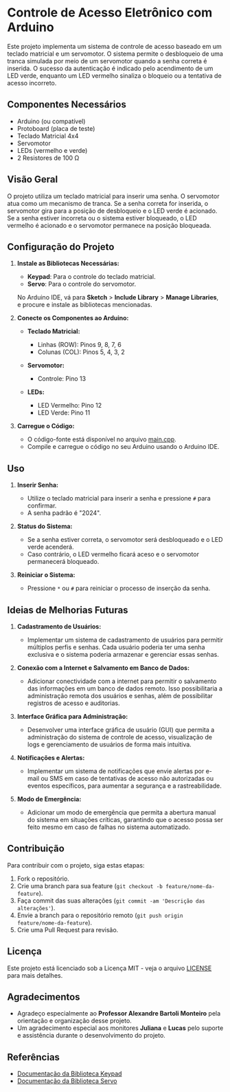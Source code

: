 # Controle de Acesso Eletrônico com Arduino

Este projeto implementa um sistema de controle de acesso baseado em um teclado matricial e um servomotor. O sistema permite o desbloqueio de uma tranca simulada por meio de um servomotor quando a senha correta é inserida. O sucesso da autenticação é indicado pelo acendimento de um LED verde, enquanto um LED vermelho sinaliza o bloqueio ou a tentativa de acesso incorreto.

## Componentes Necessários

- Arduino (ou compatível)
- Protoboard (placa de teste)
- Teclado Matricial 4x4
- Servomotor
- LEDs (vermelho e verde)
- 2 Resistores de 100 Ω


## Visão Geral

O projeto utiliza um teclado matricial para inserir uma senha. O servomotor atua como um mecanismo de tranca. Se a senha correta for inserida, o servomotor gira para a posição de desbloqueio e o LED verde é acionado. Se a senha estiver incorreta ou o sistema estiver bloqueado, o LED vermelho é acionado e o servomotor permanece na posição bloqueada.

## Configuração do Projeto

1. **Instale as Bibliotecas Necessárias:**
   - **Keypad**: Para o controle do teclado matricial.
   - **Servo**: Para o controle do servomotor.

   No Arduino IDE, vá para **Sketch** > **Include Library** > **Manage Libraries**, e procure e instale as bibliotecas mencionadas.

2. **Conecte os Componentes ao Arduino:**

   - **Teclado Matricial:**
     - Linhas (ROW): Pinos 9, 8, 7, 6
     - Colunas (COL): Pinos 5, 4, 3, 2

   - **Servomotor:**
     - Controle: Pino 13

   - **LEDs:**
     - LED Vermelho: Pino 12
     - LED Verde: Pino 11

3. **Carregue o Código:**
   - O código-fonte está disponível no arquivo [main.cpp](main.cpp).
   - Compile e carregue o código no seu Arduino usando o Arduino IDE.

## Uso

1. **Inserir Senha:**
   - Utilize o teclado matricial para inserir a senha e pressione `#` para confirmar.
   - A senha padrão é "2024".

2. **Status do Sistema:**
   - Se a senha estiver correta, o servomotor será desbloqueado e o LED verde acenderá.
   - Caso contrário, o LED vermelho ficará aceso e o servomotor permanecerá bloqueado.

3. **Reiniciar o Sistema:**
   - Pressione `*` ou `#` para reiniciar o processo de inserção da senha.

## Ideias de Melhorias Futuras

1. **Cadastramento de Usuários:**
   - Implementar um sistema de cadastramento de usuários para permitir múltiplos perfis e senhas. Cada usuário poderia ter uma senha exclusiva e o sistema poderia armazenar e gerenciar essas senhas.

2. **Conexão com a Internet e Salvamento em Banco de Dados:**
   - Adicionar conectividade com a internet para permitir o salvamento das informações em um banco de dados remoto. Isso possibilitaria a administração remota dos usuários e senhas, além de possibilitar registros de acesso e auditorias.

3. **Interface Gráfica para Administração:**
   - Desenvolver uma interface gráfica de usuário (GUI) que permita a administração do sistema de controle de acesso, visualização de logs e gerenciamento de usuários de forma mais intuitiva.

4. **Notificações e Alertas:**
   - Implementar um sistema de notificações que envie alertas por e-mail ou SMS em caso de tentativas de acesso não autorizadas ou eventos específicos, para aumentar a segurança e a rastreabilidade.

5. **Modo de Emergência:**
   - Adicionar um modo de emergência que permita a abertura manual do sistema em situações críticas, garantindo que o acesso possa ser feito mesmo em caso de falhas no sistema automatizado.

## Contribuição

Para contribuir com o projeto, siga estas etapas:

1. Fork o repositório.
2. Crie uma branch para sua feature (`git checkout -b feature/nome-da-feature`).
3. Faça commit das suas alterações (`git commit -am 'Descrição das alterações'`).
4. Envie a branch para o repositório remoto (`git push origin feature/nome-da-feature`).
5. Crie uma Pull Request para revisão.

## Licença

Este projeto está licenciado sob a Licença MIT - veja o arquivo [LICENSE](https://opensource.org/license/mit) para mais detalhes.

## Agradecimentos

- Agradeço especialmente ao **Professor Alexandre Bartoli Monteiro** pela orientação e organização desse projeto.
- Um agradecimento especial aos monitores **Juliana** e **Lucas** pelo suporte e assistência durante o desenvolvimento do projeto.

## Referências

- [Documentação da Biblioteca Keypad](https://www.arduinolibraries.info/libraries/keypad)
- [Documentação da Biblioteca Servo](https://www.arduino.cc/en/Reference/Servo)
